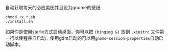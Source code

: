 自动获取每天的必应美图并且设为gnome的壁纸

    chmod +x *.sh
    ./install.sh

如果你是使用startx方式启动桌面，你可以把 `(bingimg &)` 放到 `.xinitrc` 文件第一行以使程序自启动。使用gdm启动的可以用`gnome-session-properties`自动启动脚本。

